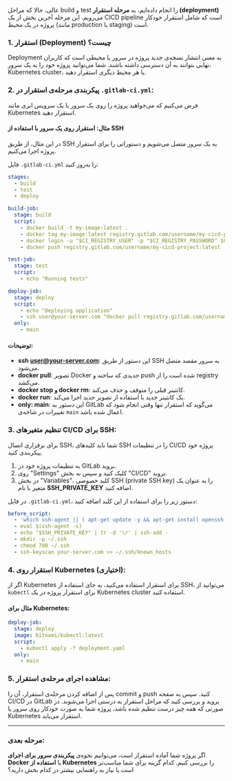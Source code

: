 عالی، حالا که مراحل build و test را انجام داده‌ایم، به **مرحله استقرار (deployment)** می‌رویم. این مرحله آخرین بخش از یک CICD pipeline است که شامل استقرار خودکار پروژه در یک محیط (مانند production یا staging) است.

### 1. **استقرار (Deployment) چیست؟**
Deployment به معنی انتشار نسخه‌ی جدید پروژه در سرور یا محیطی است که کاربران نهایی بتوانند به آن دسترسی داشته باشند. شما می‌توانید پروژه خود را به یک سرور، Kubernetes cluster، یا هر محیط دیگری استقرار دهید.

### 2. **پیکربندی مرحله‌ی استقرار در `.gitlab-ci.yml`:**
فرض می‌کنیم که می‌خواهید پروژه را روی یک سرور یا یک سرویس ابری مانند Kubernetes استقرار دهید.

#### مثال: استقرار روی یک سرور با استفاده از SSH
در این مثال، از طریق SSH به یک سرور متصل می‌شویم و دستوراتی را برای استقرار پروژه اجرا می‌کنیم.

فایل `.gitlab-ci.yml` را به‌روز کنید:

```yaml
stages:
  - build
  - test
  - deploy

build-job:
  stage: build
  script:
    - docker build -t my-image:latest .
    - docker tag my-image:latest registry.gitlab.com/username/my-cicd-project:latest
    - docker login -u "$CI_REGISTRY_USER" -p "$CI_REGISTRY_PASSWORD" $CI_REGISTRY
    - docker push registry.gitlab.com/username/my-cicd-project:latest

test-job:
  stage: test
  script:
    - echo "Running tests"

deploy-job:
  stage: deploy
  script:
    - echo "Deploying application"
    - ssh user@your-server.com "docker pull registry.gitlab.com/username/my-cicd-project:latest && docker stop my-container && docker rm my-container && docker run -d --name my-container registry.gitlab.com/username/my-cicd-project:latest"
  only:
    - main
```

#### توضیحات:
- **ssh user@your-server.com**: این دستور از طریق SSH به سرور مقصد متصل می‌شود.
- **docker pull**: تصویر Docker جدیدی که ساخته و push شده است را از registry می‌کشد.
- **docker stop و docker rm**: کانتینر قبلی را متوقف و حذف می‌کند.
- **docker run**: یک کانتینر جدید با استفاده از تصویر جدید اجرا می‌کند.
- **only: main**: این دستور به GitLab می‌گوید که استقرار تنها وقتی انجام شود که تغییرات در شاخه‌ی `main` اعمال شده باشد.

### 3. **تنظیم متغیرهای CI/CD برای SSH:**

برای برقراری اتصال SSH، شما باید کلیدهای SSH را در تنظیمات CI/CD پروژه خود پیکربندی کنید.

1. به تنظیمات پروژه خود در GitLab بروید.
2. روی "Settings" کلیک کنید و سپس به بخش "CI/CD" بروید.
3. در بخش "Variables"، کلید خصوصی SSH (private SSH key) را به عنوان یک متغیر با نام **SSH_PRIVATE_KEY** اضافه کنید.

در فایل `.gitlab-ci.yml`، دستور زیر را برای استفاده از این کلید اضافه کنید:

```yaml
before_script:
  - 'which ssh-agent || ( apt-get update -y && apt-get install openssh-client -y )'
  - eval $(ssh-agent -s)
  - echo "$SSH_PRIVATE_KEY" | tr -d '\r' | ssh-add -
  - mkdir -p ~/.ssh
  - chmod 700 ~/.ssh
  - ssh-keyscan your-server.com >> ~/.ssh/known_hosts
```

### 4. **استقرار روی Kubernetes (اختیاری)**:

اگر از Kubernetes برای استقرار استفاده می‌کنید، به جای استفاده از SSH، می‌توانید از `kubectl` برای استقرار پروژه در یک Kubernetes cluster استفاده کنید.

#### مثال برای Kubernetes:

```yaml
deploy-job:
  stage: deploy
  image: bitnami/kubectl:latest
  script:
    - kubectl apply -f deployment.yaml
  only:
    - main
```

### 5. **مشاهده اجرای مرحله‌ی استقرار:**

پس از اضافه کردن مرحله‌ی استقرار، آن را commit و push کنید. سپس به صفحه CI/CD در GitLab بروید و بررسی کنید که مراحل استقرار به درستی اجرا می‌شوند. در صورتی که همه چیز درست تنظیم شده باشد، پروژه شما به صورت خودکار روی سرور یا Kubernetes استقرار می‌یابد.

---

### مرحله بعدی:
اگر پروژه شما آماده استقرار است، می‌توانیم نحوه‌ی **پیکربندی سرور برای اجرای Docker** یا **استفاده از Kubernetes** را بررسی کنیم. کدام گزینه برای شما مناسب‌تر است یا نیاز به راهنمایی بیشتر در کدام بخش دارید؟
